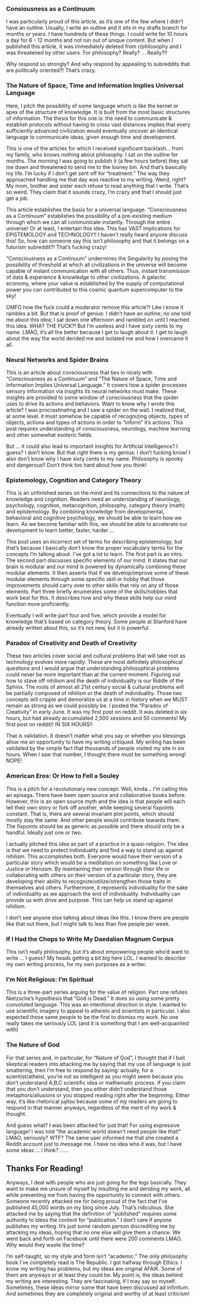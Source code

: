 ### Consiousness as a Continuum

I was particularly proud of this article, as it’s one of the few where
I didn’t have an outline. Usually, I write an outline and it sits in
my drafts branch for months or years. I have hundreds of these
things. I could write for 10 hours a day for 6 - 12 months and not run
out of unique content. But when I published this article, it was
immediately deleted from r/philosophy and I was threatened by other
users. For philosophy? Really? … Really?!!

Why respond so strongly? And why respond by appealing to subreddits
that are politically oriented?! That’s crazy.

### The Nature of Space, Time and Information Implies Universal Language

Here, I pitch the possibility of some language which is like the
kernel or apex of the structure of knowledge. It is built from the
most basic structures of information. The thesis for this one is: the
need to communicate & establish protocols without having to cross vast
distances implies that every sufficiently advanced civilization would
eventually uncover an identical language to communicate ideas, given
enough time and development.

This is one of the articles for which I received significant backlash…
from my family, who knows nothing about philosophy. I sat on the
outline for months. The morning I was going to publish it (a few hours
before) they sat me down and threatened to send me to the looney
bin. And that’s basically my life. I’m lucky if I don’t get sent off
for “treatment.” The way they approached handling me that day was
reactive to my writing. Weird, right? My mom, brother and sister each
refuse to read anything that I write. That’s so weird. They claim that
it sounds crazy, I’m crazy and that I should just get a job.

This article establishes the basis for a universal language.
“Consciousness as a Continuum” establishes the possibility of a
pre-existing medium through which we can all communicate
instantly. Through the entire universe! Or at least, I entertain this
idea. This has VAST implications for EPISTEMOLOGY and TECHNOLOGY!! I
haven’t really heard anyone discuss this! So, how can someone say this
isn’t philosophy and that it belongs on a futurism subreddit?! That’s
fucking crazy!

“Consciousness as a Continuum” undermines the Singularity by posing
the possibility of threshold at which all civilizations in the
universe will become capable of instant communication with all
others. Thus, instant transmission of data & experience & knowledge to
other civilizations. A galactic economy, where your value is
established by the supply of computational power you can contributed
to this cosmic quantum supercomputer to the sky!

OMFG how the fuck could a moderator remove this article?! Like I know
it rambles a bit. But that is proof of genius: I didn’t have an
outline; no one told me about this idea; I sat down one afternoon and
rambled on until I reached this idea. WHAT THE FUCK?! But I’m useless
and I have sixty cents to my name. LMAO, it’s all the better because I
get to laugh about it. I get to laugh about the way the world derided
me and isolated me and how I overcame it all.

### Neural Networks and Spider Brains

This is an article about consciousness that ties in nicely with
“Consciousness as a Continuum” and “The Nature of Space, Time and
Information Implies Universal Language.” It covers how a spider
processes sensory information via insights its neural networks must
make. These insights are provided to some window of consciousness that
the spider uses to drive its actions and behaviors. Want to know why I
wrote this article? I was procrastinating and I saw a spider on the
wall. I realized that, at some level. it must somehow be capable of
recognizing objects, types of objects, actions and types of actions in
order to “inform” it’s actions. This post requires understanding of
consciousness, neurology, machine learning and other somewhat esoteric
fields.

But … it could also lead to important insights for Artificial
Intelligence? I guess? I don’t know. But that right there is my
genius: I don’t fucking know! I also don’t know why I have sixty cents
to my name. Philosophy is spooky and dangerous!! Don’t think too hard
about how you think!

### Epistemology, Cognition and Category Theory

This is an unfinished series on the mind and its connections to the
nature of knowledge and cognition. Readers need an understanding of
neurology, psychology, cognition, metacognition, philosophy, category
theory (math) and epistemology. By combining knowledge from
developmental, behavioral and cognitive psychology, we should be able
to learn how we learn. As we become familiar with this, we should be
able to accelerate our development to learn better, faster, harder …

This post uses an incorrect set of terms for describing epistemology,
but that’s because I basically don’t know the proper vocabulary terms
for the concepts I’m talking about. I’ve got a lot to learn. The first
part is an intro. The second part discusses specific elements of our
mind. It states that our brain is modular and our mind is powered by
dynamically combining these modular elements. It then asserts that if
we develop/improve some of these modular elements through some
specific skill or hobby that those improvements should carry over to
other skills that rely on any of those elements. Part three briefly
enumerates some of the skills/hobbies that work best for this. It
describes how and why these skills help our mind function more
proficiently.

Eventually I will write part four and five, which provide a model for
knowledge that’s based on category theory. Some people at Stanford
have already written about this, so it’s not new, but it is powerful.

### Paradox of Creativity and Death of Creativity

These two articles cover social and cultural problems that will take
root as technology evolves more rapidly. These are most definitely
philosophical questions and I would argue that understanding
philosophical problems could never be more important than at the
current moment. Figuring out how to stave off nihilism and the death
of individuality is our Riddle of the Sphinx. The roots of almost all
21st century social & cultural problems will be partially composed of
nihilism or the death of individuality. Those two concepts will
cripple and demoralize us at a time in history when we MUST remain as
strong as we could possibly be. I posted the “Paradox of Creativity”
in early June. It was my first post on reddit. It was deleted in six
hours, but had already accumulated 2,500 sessions and 50 comments! My
first post on reddit!! IN SIX HOURS!!

That is validation. It doesn’t matter what you say or whether you
blessings allow me an opportunity to have my writing critiqued. My
writing has been validated by the simple fact that thousands of people
visited my site in six hours. When I saw that number, I thought there
must be something wrong! NOPE!

### American Eros: Or How to Fell a Souley

This is a pitch for a revolutionary new concept. Well, kinda… I’m
calling this an episaga. There have been open source and collaborative
books before. However, this is an open source myth and the idea is
that people will each tell their own story or fork off another, while
keeping several fixpoints constant. That is, there are several
invariant plot points, which should mostly stay the same. And other
people would contribute towards them. The fixpoints should be as
generic as possible and there should only be a handful. Ideally just
one or two.

I actually pitched this idea as part of a practice in a
quasi-religion. The idea is that we need to protect individuality and
find a way to stand up against nihilism. This accomplishes
both. Everyone would have their version of a particular story which
would be a meditation on something like Love or Justice or Heroism. By
maintaining their version through their life or collaborating with
others on their version of a particular story, they are developing
their ability to recognize/utilize/strengthen those traits in
themselves and others. Furthermore, it represents individuality for
the sake of individuality as we approach the end of
individuality. Individuality can provide us with drive and
purpose. This can help us stand up against nihilism.

I don’t see anyone else talking about ideas like this. I know there
are people like that out there, but I might talk to less than five
people per week.

### If I Had the Chops to Write My Daedalian Magnum Corpus

This isn’t really philosophy, but it’s about empowering people who’d
want to write … I guess? My heads getting a bit big here LOL. I wanted
to describe my own writing process, for my own purposes as a writer.

### I’m Not Religious: I’m Spiritual

This is a three-part series arguing for the value of religion. Part
one refutes Nietzsche’s hypothesis that “God is Dead.” It does so
using some pretty convoluted language. This was an intentional
direction in style. I wanted to use scientific imagery to appeal to
atheists and scientists in particular. I also expected these same
people to be the first to dismiss my work. No one really takes me
seriously LOL (and it is something that I am well-acquainted with)

### The Nature of God

For that series and, in particular, for “Nature of God”, I thought
that if I bait skeptical readers into attacking me by saying that my
use of language is just smattering, then I’m free to respond by
saying: actually, for a scientist/atheist, you’re not as intelligent
as you might seem because you don’t understand A,B,C scientific idea
or mathematic process. If you claim that you don’t understand, then
you either didn’t understand those metaphors/allusions or you stopped
reading right after the beginning. Either way, it’s like rhetorical
jujitsu because some of my readers are going to respond in that manner
anyways, regardless of the merit of my work & thought.

And guess what? I was been attacked for just that! For using
expressive language! I was told “the academic world doesn’t need
people like that!” LMAO, seriously? WTF? The same user informed me
that she created a Reddit account just to message me. I have no idea
who it was, but I have some ideas … I think? ……

## Thanks For Reading!

Anyways, I deal with people who are just going for the legs
basically. They want to make me unsure of myself by insulting me and
deriding my work, all while preventing me from having the opportunity
to connect with others. Someone recently attacked me for being proud
of the fact that I’ve published 45,000 words on my blog since
July. That’s ridiculous. She attacked me by saying that the definition
of “published” requires some authority to bless the content for
“publication.” I don’t care if anyone publishes my writing. It’s just
some random person discrediting me by attacking my ideas, hoping that
no one else will give them a chance. We went back and forth on
Facebook until there were 200 comments LMAO. Why would they waste the
time?

I’m self-taught, so my style and form isn’t “academic.” The only
philosophy book I’ve completely read is The Republic. I got halfway
through Ethics. I know my writing has problems, but my ideas are
original AFAIK. Some of them are anyways or at least they could be. My
point is, the ideas behind my writing are interesting. They are
fascinating, if I may say so myself. Sometimes, these ideas mirror
some that have been discussed ad infinitum. And sometimes they are
completely original and worthy of at least criticism!
